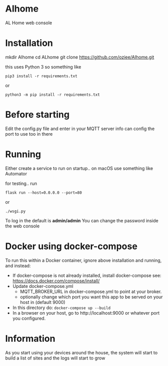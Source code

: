 # AIhome
AL Home web console

# Installation

mkdir AIhome
cd ALhome
git clone https://github.com/oziee/AIhome.git

this uses Python 3
so something like 
```
pip3 install -r requirements.txt
```
or 
```
python3 -m pip install -r requirements.txt
```

# Before starting
Edit the config.py file and enter in your MQTT server info
can config the port to use too in there

# Running
Either create a service to run on startup.. on macOS use something like Automator 

for testing.. run
```
flask run --host=0.0.0.0 --port=80
```

or 
```
./wsgi.py
```

To log in the default is **admin/admin**
You can change the password inside the web console

# Docker using docker-compose
To run this within a Docker container, ignore above installation and running, and instead:
- If docker-compose is not already installed, install docker-compose see: https://docs.docker.com/compose/install/
- Update docker-compose.yml
  - MQTT_BROKER_URL in docker-compose.yml to point at your broker.
  - optionally change which port you want this app to be served on your host in (default 9000)
- In this directory do: ```docker-compose up --build```
- In a browser on your host, go to http://localhost:9000 or whatever port you configured.

# Information

As you start using your devices around the house, the system will start to build a list of sites and the logs will start to grow
